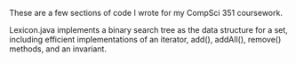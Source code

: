 These are a few sections of code I wrote for my CompSci 351 coursework.

Lexicon.java implements a binary search tree as the data structure for a set, including efficient implementations 
of an iterator, add(), addAll(), remove() methods, and an invariant.



